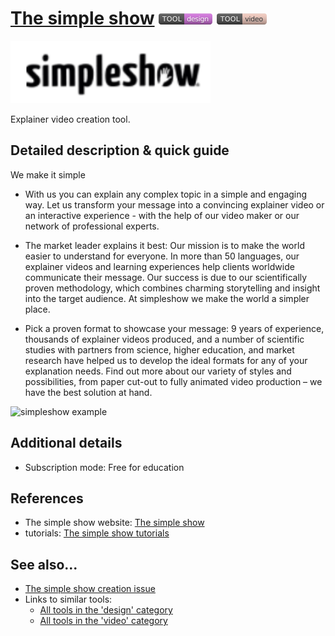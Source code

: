 # [The simple show](https://videomaker.simpleshow.com/)  [<img src="images/design.png" align="bottom">](https://github.com/e-CLOSE/Toolbox/issues?q=label%3A01_TOOL+label%3Adesign) [<img src="images/video.png" align="bottom">](https://github.com/e-CLOSE/Toolbox/issues?q=label%3A01_TOOL+label%3Avideo)

[<img src="images/simpleshow.png" align="bottom" height="100" alt="simpleshow Logo">](https://videomaker.simpleshow.com/)

Explainer video creation tool.


## Detailed description & quick guide

We make it simple

+ With us you can explain any complex topic in a simple and engaging way. Let us transform your message into a convincing explainer video or an interactive experience - with the help of our video maker or our network of professional experts.

+ The market leader explains it best: 
Our mission is to make the world easier to understand for everyone. In more than 50 languages, our explainer videos and learning experiences help clients worldwide communicate their message. Our success is due to our scientifically proven methodology, which combines charming storytelling and insight into the target audience. At simpleshow we make the world a simpler place.

+ Pick a proven format to showcase your message:
9 years of experience, thousands of explainer videos produced, and a number of scientific studies with partners from science, higher education, and market research have helped us to develop the ideal formats for any of your explanation needs. Find out more about our variety of styles and possibilities, from paper cut-out to fully animated video production – we have the best solution at hand.

![simpleshow example](https://user-images.githubusercontent.com/96419022/157212816-008ebad4-9c78-45d4-8823-3b67ece59df9.png)


## Additional details

- Subscription mode: Free for education


## References

- The simple show website: [The simple show](https://videomaker.simpleshow.com/)
- tutorials: [The simple show tutorials](https://www.youtube.com/user/thesimpleshow/videos)


## See also...

- [The simple show creation issue](https://github.com/e-CLOSE/Toolbox/issues/92)
- Links to similar tools:
  - [All tools in the 'design' category](https://github.com/e-CLOSE/Toolbox/issues?q=label%3A01_TOOL+label%3Adesign)
  - [All tools in the 'video' category](https://github.com/e-CLOSE/Toolbox/issues?q=label%3A01_TOOL+label%3Avideo)

